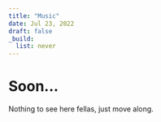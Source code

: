 ```yaml
---
title: "Music"
date: Jul 23, 2022
draft: false
_build:
  list: never
---
```


# Soon...

Nothing to see here fellas, just move along.
